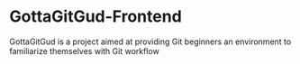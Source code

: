 # GottaGitGud-Frontend
GottaGitGud is a project aimed at providing Git beginners an environment to familiarize themselves with Git workflow
